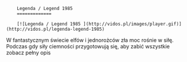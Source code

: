 
        Legenda / Legend 1985 
        =============
        
        [![Legenda / Legend 1985 ](http://vidos.pl/images/player.gif)](http://vidos.pl/legenda-legend-1985)
        
        
 W fantastycznym świecie elfów i jednorożców zła moc rośnie w siłę. Podczas gdy siły ciemności przygotowują się, aby zabić wszystkie zobacz pełny opis
    